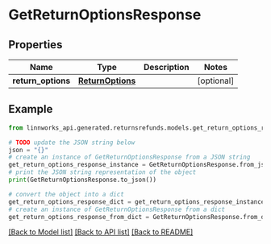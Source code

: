 # GetReturnOptionsResponse


## Properties

Name | Type | Description | Notes
------------ | ------------- | ------------- | -------------
**return_options** | [**ReturnOptions**](ReturnOptions.md) |  | [optional] 

## Example

```python
from linnworks_api.generated.returnsrefunds.models.get_return_options_response import GetReturnOptionsResponse

# TODO update the JSON string below
json = "{}"
# create an instance of GetReturnOptionsResponse from a JSON string
get_return_options_response_instance = GetReturnOptionsResponse.from_json(json)
# print the JSON string representation of the object
print(GetReturnOptionsResponse.to_json())

# convert the object into a dict
get_return_options_response_dict = get_return_options_response_instance.to_dict()
# create an instance of GetReturnOptionsResponse from a dict
get_return_options_response_from_dict = GetReturnOptionsResponse.from_dict(get_return_options_response_dict)
```
[[Back to Model list]](../README.md#documentation-for-models) [[Back to API list]](../README.md#documentation-for-api-endpoints) [[Back to README]](../README.md)


